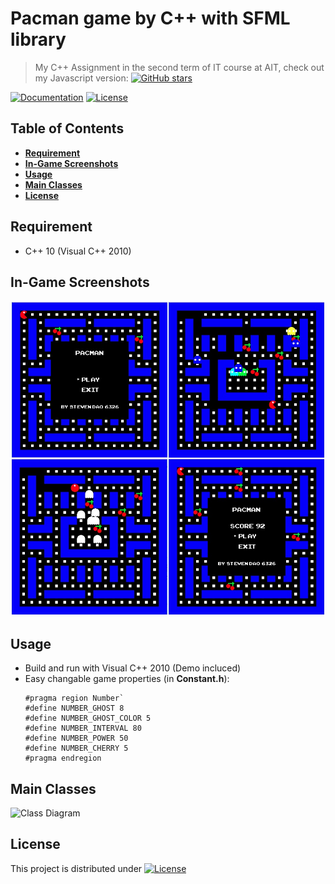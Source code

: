 # Pacman game by C++ with SFML library
> My C++ Assignment in the second term of  IT course at AIT, check out my Javascript version: [![GitHub stars](https://img.shields.io/badge/iamstevendao-pacman-blue.svg)](https://github.com/iamstevendao/pacman)  

[![Documentation](https://img.shields.io/badge/sfml-v2.3.2-red.svg)](https://www.sfml-dev.org/documentation/2.3.2/)
[![License](https://img.shields.io/badge/sfml-license-brightgreen.svg)](https://www.sfml-dev.org/license.php)

## Table of Contents
- **[Requirement](#requirement)**  
- **[In-Game Screenshots](#in-game-screenshots)**  
- **[Usage](#usage)**  
- **[Main Classes](#main-classes)**  
- **[License](#license)**

## Requirement
- C++ 10 (Visual C++ 2010)

## In-Game Screenshots
![](screenshot/grid.jpg)

## Usage
- Build and run with Visual C++ 2010 (Demo incluced)
- Easy changable game properties (in **Constant.h**):
  ```
  #pragma region Number`
  #define NUMBER_GHOST 8
  #define NUMBER_GHOST_COLOR 5
  #define NUMBER_INTERVAL 80
  #define NUMBER_POWER 50
  #define NUMBER_CHERRY 5
  #pragma endregion
  ```

## Main Classes
![Class Diagram](https://lh5.googleusercontent.com/koIHjYGq7hXTnKkGv41dzI8g3FDqvPoY06VP5fcQPHA2ZKmxyDH-fu2bVDyEehX9frjE_vPS=w1268-h651)



## License
This project is distributed under [![License](https://img.shields.io/badge/sfml-license-brightgreen.svg)](https://www.sfml-dev.org/license.php)

